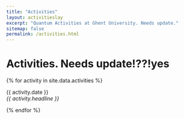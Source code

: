 ```yaml
---
title: "Activities"
layout: activitieslay
excerpt: "Quantum Activities at Ghent University. Needs update."
sitemap: false
permalink: /activities.html
---
```


# Activities. Needs update!??!yes

{% for activity in site.data.activities %}
<p>{{ activity.date }} <br>
<em>{{ activity.headline }}</em></p>
{% endfor %}


